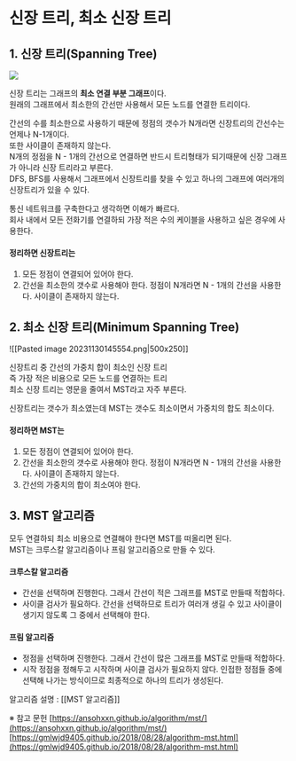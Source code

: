 # 신장 트리, 최소 신장 트리

## 1. 신장 트리(Spanning Tree)

![](https://blog.kakaocdn.net/dn/vzQSy/btsInM46LAq/l9UdstJxv1Wh2wYRvEcqN0/img.png)

신장 트리는 그래프의 **최소 연결 부분 그래프**이다.  
원래의 그래프에서 최소한의 간선만 사용해서 모든 노드를 연결한 트리이다.  

간선의 수를 최소한으로 사용하기 때문에 정점의 갯수가 N개라면 신장트리의 간선수는 언제나 N-1개이다.  
또한 사이클이 존재하지 않는다.  
N개의 정점을 N - 1개의 간선으로 연결하면 반드시 트리형태가 되기때문에 신장 그래프가 아니라 신장 트리라고 부른다.  
DFS, BFS를 사용해서 그래프에서 신장트리를 찾을 수 있고 하나의 그래프에 여러개의 신장트리가 있을 수 있다.  

통신 네트워크를 구축한다고 생각하면 이해가 빠르다.  
회사 내에서 모든 전화기를 연결하되 가장 적은 수의 케이블을 사용하고 싶은 경우에 사용한다.  

#### 정리하면 신장트리는
1) 모든 정점이 연결되어 있어야 한다.
2) 간선을 최소한의 갯수로 사용해야 한다.
	정점이 N개라면 N - 1개의 간선을 사용한다.
	사이클이 존재하지 않는다.


## 2. 최소 신장 트리(Minimum Spanning Tree)

![[Pasted image 20231130145554.png|500x250]]

신장트리 중 간선의 가중치 합이 최소인 신장 트리  
즉 가장 적은 비용으로 모든 노드를 연결하는 트리  
최소 신장 트리는 영문을 줄여서 MST라고 자주 부른다.  

신장트리는 갯수가 최소였는데 MST는 갯수도 최소이면서 가중치의 합도 최소이다.  

#### 정리하면 MST는
1) 모든 정점이 연결되어 있어야 한다.
2) 간선을 최소한의 갯수로 사용해야 한다.
	정점이 N개라면 N - 1개의 간선을 사용한다.
	사이클이 존재하지 않는다.
3) 간선의 가중치의 합이 최소여야 한다.


## 3. MST 알고리즘

모두 연결하되 최소 비용으로 연결해야 한다면 MST를 떠올리면 된다.  
MST는 크루스칼 알고리즘이나 프림 알고리즘으로 만들 수 있다.  

#### 크루스칼 알고리즘
- 간선을 선택하며 진행한다.
	그래서 간선이 적은 그래프를 MST로 만들때 적합하다.
- 사이클 검사가 필요하다.
	간선을 선택하므로 트리가 여러개 생길 수 있고 사이클이 생기지 않도록 그 중에서 선택해야 한다.

#### 프림 알고리즘
- 정점을 선택하며 진행한다.
	그래서 간선이 많은 그래프를 MST로 만들때 적합하다.
- 시작 정점을 정해두고 시작하며 사이클 검사가 필요하지 않다.
	인접한 정점들 중에 선택해 나가는 방식이므로 최종적으로 하나의 트리가 생성된다.

알고리즘 설명 : [[MST 알고리즘]]






※ 참고 문헌
[https://ansohxxn.github.io/algorithm/mst/](https://ansohxxn.github.io/algorithm/mst/)
[https://gmlwjd9405.github.io/2018/08/28/algorithm-mst.html](https://gmlwjd9405.github.io/2018/08/28/algorithm-mst.html)